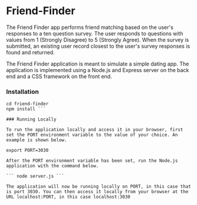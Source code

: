 # Friend-Finder

The Friend Finder app performs friend matching based on the user's responses to a ten question survey. The user responds to questions with values from 1 (Strongly Disagree) to 5 (Strongly Agree). When the survey is submitted, an existing user record closest to the user's survey responses is found and returned. 

The Friend Finder application is meant to simulate a simple dating app. The application is implemented using a Node.js and Express server on the back end and a CSS framework on the front end.

### Installation

``` git clone https://github.com/Duckiebee/Friend-Finder.git
cd friend-finder
npm install ```

### Running Locally

To run the application locally and access it in your browser, first set the PORT environment variable to the value of your choice. An example is shown below.

export PORT=3030

After the PORT environment variable has been set, run the Node.js application with the command below.

``` node server.js ```

The application will now be running locally on PORT, in this case that is port 3030. You can then access it locally from your browser at the URL localhost:PORT, in this case localhost:3030
